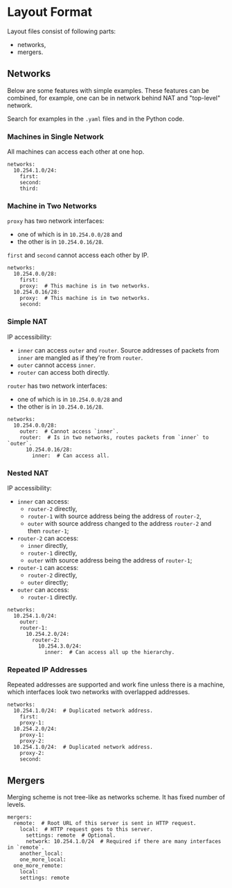# Layout Format

Layout files consist of following parts:
- networks,
- mergers.

## Networks

Below are some features with simple examples. These features can be combined, for example, one
can be in network behind NAT and "top-level" network.

Search for examples in the `.yaml` files and in the Python code.

### Machines in Single Network

All machines can access each other at one hop.

```{.yaml}
networks:
  10.254.1.0/24:
    first:
    second:
    third:
```

### Machine in Two Networks

`proxy` has two network interfaces:
- one of which is in `10.254.0.0/28` and
- the other is in `10.254.0.16/28`.

`first` and `second` cannot access each other by IP.

```{.yaml}
networks:
  10.254.0.0/28:
    first:
    proxy:  # This machine is in two networks.
  10.254.0.16/28:
    proxy:  # This machine is in two networks.
    second:
```

### Simple NAT

IP accessibility:
- `inner` can access `outer` and `router`. Source addresses of packets from `inner` are mangled as
if they're from `router`.
- `outer` cannot access `inner`.
- `router` can access both directly.

`router` has two network interfaces:
- one of which is in `10.254.0.0/28` and
- the other is in `10.254.0.16/28`.

```{.yaml}
networks:
  10.254.0.0/28:
    outer:  # Cannot access `inner`.
    router:  # Is in two networks, routes packets from `inner` to `outer`.
      10.254.0.16/28:
        inner:  # Can access all.
```

### Nested NAT

IP accessibility:
- `inner` can access:
  - `router-2` directly,
  - `router-1` with source address being the address of `router-2`,
  - `outer` with source address changed to the address `router-2` and then `router-1`;
- `router-2` can access:
  - `inner` directly,
  - `router-1` directly,
  - `outer` with source address being the address of `router-1`;
- `router-1` can access:
  - `router-2` directly,
  - `outer` directly;
- `outer` can access:
  - `router-1` directly.

```{.yaml}
networks:
  10.254.1.0/24:
    outer:
    router-1:
      10.254.2.0/24:
        router-2:
          10.254.3.0/24:
            inner:  # Can access all up the hierarchy.
```

### Repeated IP Addresses

Repeated addresses are supported and work fine unless there is a machine, which interfaces look
two networks with overlapped addresses.

```{.yaml}
networks:
  10.254.1.0/24:  # Duplicated network address.
    first:
    proxy-1:
  10.254.2.0/24:
    proxy-1:
    proxy-2:
  10.254.1.0/24:  # Duplicated network address.
    proxy-2:
    second:
```

## Mergers

Merging scheme is not tree-like as networks scheme. It has fixed number of levels.

```{.yaml}
mergers:
  remote:  # Root URL of this server is sent in HTTP request.
    local:  # HTTP request goes to this server.
      settings: remote  # Optional.
      network: 10.254.1.0/24  # Required if there are many interfaces in `remote`.
    another_local:
    one_more_local:
  one_more_remote:
    local:
    settings: remote
```

